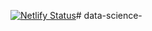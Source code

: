 [![Netlify Status](https://api.netlify.com/api/v1/badges/449321f2-820e-494a-a63c-b66f7833d7b8/deploy-status)](https://app.netlify.com/sites/soft-crisp-4fcb5a/deploys)# data-science-
